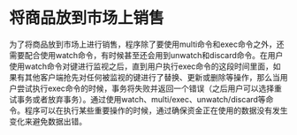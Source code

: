 # 将商品放到市场上销售

为了将商品放到市场上进行销售，程序除了要使用multi命令和exec命令之外，还需要配合使用watch命令，有时候甚至还会用到unwatch和discard命令。在用户使用watch命令对键进行监视之后，直到用户执行exec命令的这段时间里面，如果有其他客户端抢先对任何被监视的键进行了替换、更新或删除等操作，那么当用户尝试执行exec命令的时候，事务将失败并返回一个错误（之后用户可以选择重试事务或者放弃事务）。通过使用watch、multi/exec、unwatch/discard等命令。程序可以在执行某些重要操作的时候，通过确保资金正在使用的数据没有发生变化来避免数据出错。

